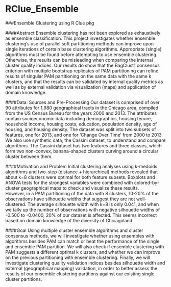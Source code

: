 # RClue_Ensemble
###Ensemble Clustering using R Clue pkg

####Abstract
Ensemble clustering has not been explored as exhaustively as ensemble classification. This project investigates whether ensemble clustering’s use of parallel soft partitioning methods can improve upon single iterations of certain base clustering algorithms. Appropriate (single) algorithms must be found before attempting to use ensemble clustering. Otherwise, the results can be misleading when comparing the internal cluster quality indices. Our results do show that the BagClust1 consensus criterion with multiple bootstrap replicates of PAM partitioning can refine results of singular PAM partitioning on the same data with the same k clusters, and that the results can be validated by internal quality metrics as well as by external validation via visualization (maps) and application of domain knowledge.

####Data: Sources and Pre-Processing
Our dataset is comprised of over 90 attributes for 1,980 geographical tracts in the Chicago area, compiled from the US Census Bureau for the years 2000 and 2013.  The attributes contain socioeconomic data including demographics, housing tenure, household income, housing costs, education, population density, age of housing, and housing density.
The dataset was split into two subsets of features, one for 2013, and one for ‘Change Over Time’ from 2000 to 2013.
We also use synthetic data, the Cassini dataset, to understand and compare algorithms. The Cassini dataset has two features and three classes, which form two non-convex, banana-shaped clusters curving around a circular cluster between them.

####Motivation and Problem
Initial clustering analyses using k-medoids algorithms and two-step (distance + hierarchical) methods revealed that about k=8 clusters were optimal for both feature subsets.  Boxplots and ANOVA tests for the strongest variables were combined with colored-by-cluster geographical maps to check and visualize these results.  
However, in a PAM partitioning of the data with 8 clusters, 10-20% of the observations have silhouette widths that suggest they are not well-clustered.  The average silhouette width with k=8 is only 0.041, and when we tally up the number of observations with negative silhouette widths of -0.500 to -0.0400, 20% of our dataset is affected.  This seems incorrect based on domain knowledge of the diversity of Chicagoland. 

####Goal
Using multiple cluster ensemble algorithms and cluster consensus methods, we will investigate whether using ensembles with algorithms besides PAM can match or beat the performance of the single and ensemble PAM partition. We will also check if ensemble clustering with PAM suggests a different optimal k clusters, and whether we can improve on the previous partitioning with ensemble clustering. Finally, we will investigate clustering quality validation indices besides silhouette width and external (geographical mapping) validation, in order to better assess the results of our ensemble clustering partitions against our existing single cluster partitions. 

